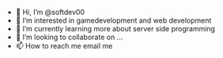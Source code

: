 - 👋 Hi, I’m @softdev00
- 👀 I’m interested in gamedevelopment and web development
- 🌱 I’m currently learning more about server side programming
- 💞️ I’m looking to collaborate on ...
- 📫 How to reach me email me 

<!---
softdev00/softdev00 is a ✨ special ✨ repository because its `README.md` (this file) appears on your GitHub profile.
You can click the Preview link to take a look at your changes.
--->
